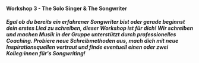 #### Workshop 3 - The Solo Singer & The Songwriter
##### Egal ob du bereits ein erfahrener Songwriter bist oder gerade beginnst dein erstes Lied zu schreiben, dieser Workshop ist für dich!  Wir schreiben und machen Musik in der Gruppe unterstützt durch professionelles Coaching. Probiere neue Schreibmethoden aus, mach dich mit neue Inspirationsquellen vertraut und finde eventuell einen oder zwei Kolleg:innen für's Songwriting!
